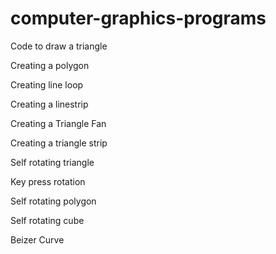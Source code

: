 # computer-graphics-programs
Code to draw a triangle

Creating a polygon

Creating line loop

Creating a linestrip

Creating a Triangle Fan

Creating a triangle strip

Self rotating triangle

Key press rotation

Self rotating polygon

Self rotating cube

Beizer Curve
